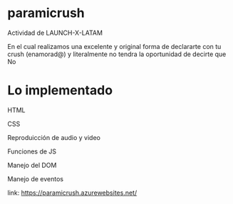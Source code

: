 # paramicrush

Actividad de LAUNCH-X-LATAM 

En el cual realizamos una excelente y original forma de declararte con tu crush (enamorad@) y literalmente no tendra la oportunidad de decirte que No

# Lo implementado

HTML

CSS

Reproduicción de audio y video

Funciones de JS

Manejo del DOM

Manejo de eventos

link:
https://paramicrush.azurewebsites.net/
